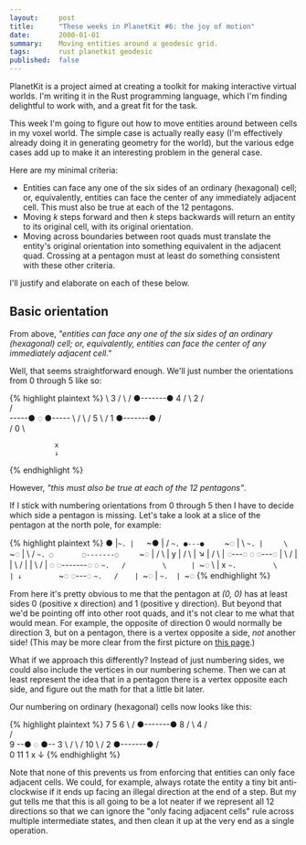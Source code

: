 ```yaml
---
layout:     post
title:      "These weeks in PlanetKit #6: the joy of motion"
date:       2000-01-01
summary:    Moving entities around a geodesic grid.
tags:       rust planetkit geodesic
published:  false
---
```


PlanetKit is a project aimed at creating a toolkit for making interactive virtual worlds. I'm writing it in the Rust programming language, which I'm finding delightful to work with, and a great fit for the task.

This week I'm going to figure out how to move entities around between cells in my voxel world. The simple case is actually really easy (I'm effectively already doing it in generating geometry for the world), but the various edge cases add up to make it an interesting problem in the general case.

Here are my minimal criteria:

- Entities can face any one of the six sides of an ordinary (hexagonal) cell; or, equivalently, entities can face the center of any immediately adjacent cell. This must also be true at each of the 12 pentagons.
- Moving _k_ steps forward and then _k_ steps backwards will return an entity to its original cell, with its original orientation.
- Moving across boundaries between root quads must translate the entity's original orientation into something equivalent in the adjacent quad. Crossing at a pentagon must at least do something consistent with these other criteria.

I'll justify and elaborate on each of these below.


## Basic orientation

From above, _"entities can face any one of the six sides of an ordinary (hexagonal) cell; or, equivalently, entities can face the center of any immediately adjacent cell."_

Well, that seems straightforward enough. We'll just number the orientations from 0 through 5 like so:

{% highlight plaintext %}
         \     3     /
          \         /
           ●-------●
      4   /         \   2
         /           \
        /             \
  -----●       ◌       ●-----
        \             /
         \           /
      5   \         /   1
           ●-------●
          /         \
         /     0     \

               x
               ↓
{% endhighlight %}

However, _"this must also be true at each of the 12 pentagons"_.

If I stick with numbering orientations from 0 through 5 then I have to decide which side a pentagon is missing. Let's take a look at a slice of the pentagon at the north pole, for example:

{% highlight plaintext %}
●
|`~.
|   `~●
|    / `~.
●---●     `~◌
|    \       `~.
|     \         `~◌
|      \         / `~.
◌       ◌-------◌     `~◌
|      /         \      |  y
|     /           \     |   ↘
|    /             \    |
◌---◌       ◌       ◌---◌
|    \             /    |
|     \           /     |
|      \         /      |
◌       ◌-------◌       ◌
 `~.   /         \      |
    `~◌           \     |
x      `~.         \    |
↓         `~◌       ◌---◌
             `~.   /    |
                `~◌     |
                   `~.  |
                      `~◌
{% endhighlight %}

From here it's pretty obvious to me that the pentagon at _(0, 0)_ has at least sides 0 (positive x direction) and 1 (positive y direction). But beyond that we'd be pointing off into other root quads, and it's not clear to me what that would mean. For example, the opposite of direction 0 would normally be direction 3, but on a pentagon, there is a vertex opposite a side, _not_ another side! (This may be more clear from the first picture on [this page](http://kiwi.atmos.colostate.edu/BUGS/geodesic/text.html).)

What if we approach this differently? Instead of just numbering sides, we could also include the vertices in our numbering scheme. Then we can at least represent the idea that in a pentagon there is a vertex opposite each side, and figure out the math for that a little bit later.

Our numbering on ordinary (hexagonal) cells now looks like this:

{% highlight plaintext %}
        7             5
               6
          \         /
           ●-------●
      8   /         \   4
         /           \
        /             \
  9  --●       ◌       ●--  3
        \             /
         \           /
     10   \         /   2
           ●-------●
          /         \
               0
       11             1
               x
               ↓
{% endhighlight %}

Note that none of this prevents us from enforcing that entities can only face adjacent cells. We could, for example, always rotate the entity a tiny bit anti-clockwise if it ends up facing an illegal direction at the end of a step. But my gut tells me that this is all going to be a lot neater if we represent all 12 directions so that we can ignore the "only facing adjacent cells" rule across multiple intermediate states, and then clean it up at the very end as a single operation.
